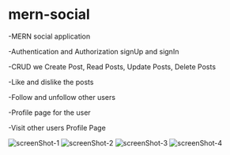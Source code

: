 # mern-social

-MERN social application

-Authentication and Authorization signUp and signIn 

-CRUD we Create Post, Read Posts, Update Posts, Delete Posts

-Like and dislike the posts

-Follow and unfollow other users

-Profile page for the user 

-Visit other users Profile Page

![screenShot-1](https://github.com/nasrimhdn/mern-social/blob/main/readMe/Screenshot%202023-08-22%20at%2011.38.18%20AM.png)
![screenShot-2](https://github.com/nasrimhdn/mern-social/blob/main/readMe/Screenshot%202023-08-22%20at%2011.38.49%20AM.png)
![screenShot-3](https://github.com/nasrimhdn/mern-social/blob/main/readMe/Screenshot%202023-08-22%20at%2011.38.55%20AM.png)
![screenShot-4](https://github.com/nasrimhdn/mern-social/blob/main/readMe/Screenshot%202023-08-22%20at%2011.39.02%20AM.png)


